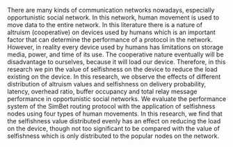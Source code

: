 There are many kinds of communication networks nowadays, especially opportunistic social network.
In this network, human movement is used to move data to the entire network. 
In this literature there is a nature of altruism (cooperative) on devices used by humans which is an important factor that can determine the performance of a protocol in the network.
However, in reality every device used by humans has limitations on storage media, power, and time of its use.
The cooperative nature eventually will be disadvantage to ourselves, because it will load our device.
Therefore, in this research we pin the value of selfishness on the device to reduce the load existing on the device.
In this research, we observe the effects of different distribution of altruism values and selfishness on delivery probability, latency, overhead ratio, buffer occupancy and total relay message performance in opportunistic social networks.
We evaluate the performance system of the SimBet routing protocol with the application of selfishness nodes using four types of human movements.
In this research, we find that the selfishness value distributed evenly has an effect on reducing the load on the device, though not too significant to be compared with the value of selfishness which is only distributed to the popular nodes on the network. 
